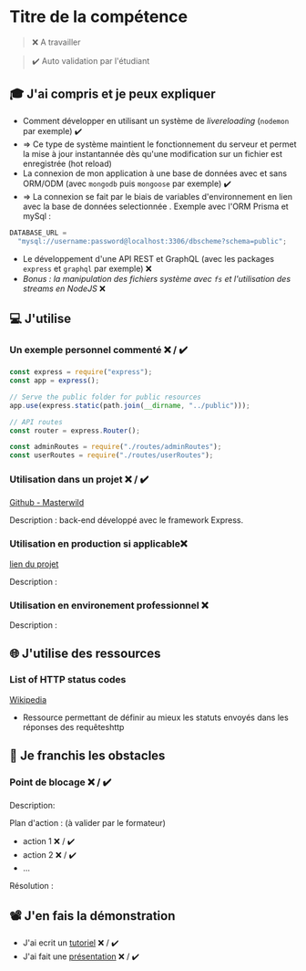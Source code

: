 # Titre de la compétence

> ❌ A travailler

> ✔️ Auto validation par l'étudiant

## 🎓 J'ai compris et je peux expliquer

- Comment développer en utilisant un système de *livereloading* (`nodemon` par exemple)  ✔️ 
- => Ce type de système maintient le fonctionnement du serveur et permet la mise à jour instantannée dès qu'une modification sur un fichier est enregistrée (hot reload)
- La connexion de mon application à une base de données avec et sans ORM/ODM (avec `mongodb` puis `mongoose` par exemple)  ✔️ 
- => La connexion se fait par le biais de variables d'environnement en lien avec la base de données selectionnée .
  Exemple avec l'ORM Prisma et mySql :

```javascript
DATABASE_URL =
  "mysql://username:password@localhost:3306/dbscheme?schema=public";
```
- Le développement d'une API REST et GraphQL (avec les packages `express` et `graphql` par exemple) ❌ 
- *Bonus : la manipulation des fichiers système avec `fs` et l'utilisation des streams en NodeJS* ❌ 

## 💻 J'utilise

### Un exemple personnel commenté ❌ / ✔️

```javascript
const express = require("express");
const app = express();

// Serve the public folder for public resources
app.use(express.static(path.join(__dirname, "../public")));

// API routes
const router = express.Router();

const adminRoutes = require("./routes/adminRoutes");
const userRoutes = require("./routes/userRoutes");
```

### Utilisation dans un projet ❌ / ✔️

[Github - Masterwild](https://github.com/ClemDSC/TeamKarma-P3-Masterwild/tree/main/backend)

Description : back-end développé avec le framework Express.

### Utilisation en production si applicable❌ 

[lien du projet](...)

Description :

### Utilisation en environement professionnel ❌ 

Description :

## 🌐 J'utilise des ressources

### List of HTTP status codes

[Wikipedia](https://en.wikipedia.org/wiki/List_of_HTTP_status_codes)

- Ressource permettant de définir au mieux les statuts envoyés dans les réponses des requêteshttp

## 🚧 Je franchis les obstacles

### Point de blocage ❌ / ✔️

Description:

Plan d'action : (à valider par le formateur)

- action 1 ❌ / ✔️
- action 2 ❌ / ✔️
- ...

Résolution :

## 📽️ J'en fais la démonstration

- J'ai ecrit un [tutoriel](...) ❌ / ✔️
- J'ai fait une [présentation](...) ❌ / ✔️
